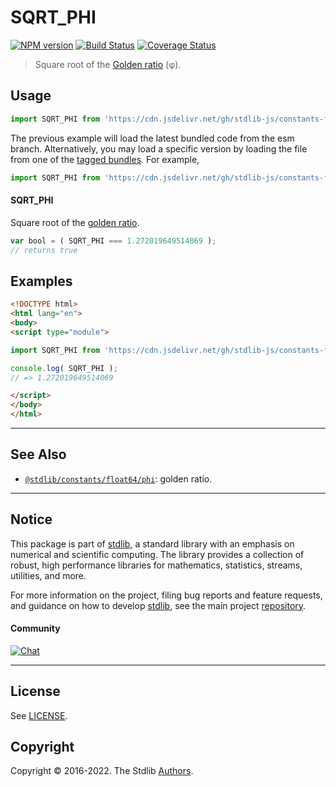 <!--

@license Apache-2.0

Copyright (c) 2018 The Stdlib Authors.

Licensed under the Apache License, Version 2.0 (the "License");
you may not use this file except in compliance with the License.
You may obtain a copy of the License at

   http://www.apache.org/licenses/LICENSE-2.0

Unless required by applicable law or agreed to in writing, software
distributed under the License is distributed on an "AS IS" BASIS,
WITHOUT WARRANTIES OR CONDITIONS OF ANY KIND, either express or implied.
See the License for the specific language governing permissions and
limitations under the License.

-->

# SQRT_PHI

[![NPM version][npm-image]][npm-url] [![Build Status][test-image]][test-url] [![Coverage Status][coverage-image]][coverage-url] <!-- [![dependencies][dependencies-image]][dependencies-url] -->

> Square root of the [Golden ratio][@stdlib/constants/float64/phi] (φ).



<section class="usage">

## Usage

```javascript
import SQRT_PHI from 'https://cdn.jsdelivr.net/gh/stdlib-js/constants-float64-sqrt-phi@esm/index.mjs';
```
The previous example will load the latest bundled code from the esm branch. Alternatively, you may load a specific version by loading the file from one of the [tagged bundles](https://github.com/stdlib-js/constants-float64-sqrt-phi/tags). For example,

```javascript
import SQRT_PHI from 'https://cdn.jsdelivr.net/gh/stdlib-js/constants-float64-sqrt-phi@v0.0.8-esm/index.mjs';
```

#### SQRT_PHI

Square root of the [golden ratio][@stdlib/constants/float64/phi].

```javascript
var bool = ( SQRT_PHI === 1.272019649514069 );
// returns true
```

</section>

<!-- /.usage -->

<section class="examples">

## Examples

<!-- TODO: better example -->

<!-- eslint no-undef: "error" -->

```html
<!DOCTYPE html>
<html lang="en">
<body>
<script type="module">

import SQRT_PHI from 'https://cdn.jsdelivr.net/gh/stdlib-js/constants-float64-sqrt-phi@esm/index.mjs';

console.log( SQRT_PHI );
// => 1.272019649514069

</script>
</body>
</html>
```

</section>

<!-- /.examples -->

<!-- C interface documentation. -->



<!-- Section for related `stdlib` packages. Do not manually edit this section, as it is automatically populated. -->

<section class="related">

* * *

## See Also

-   <span class="package-name">[`@stdlib/constants/float64/phi`][@stdlib/constants/float64/phi]</span><span class="delimiter">: </span><span class="description">golden ratio.</span>

</section>

<!-- /.related -->

<!-- Section for all links. Make sure to keep an empty line after the `section` element and another before the `/section` close. -->


<section class="main-repo" >

* * *

## Notice

This package is part of [stdlib][stdlib], a standard library with an emphasis on numerical and scientific computing. The library provides a collection of robust, high performance libraries for mathematics, statistics, streams, utilities, and more.

For more information on the project, filing bug reports and feature requests, and guidance on how to develop [stdlib][stdlib], see the main project [repository][stdlib].

#### Community

[![Chat][chat-image]][chat-url]

---

## License

See [LICENSE][stdlib-license].


## Copyright

Copyright &copy; 2016-2022. The Stdlib [Authors][stdlib-authors].

</section>

<!-- /.stdlib -->

<!-- Section for all links. Make sure to keep an empty line after the `section` element and another before the `/section` close. -->

<section class="links">

[npm-image]: http://img.shields.io/npm/v/@stdlib/constants-float64-sqrt-phi.svg
[npm-url]: https://npmjs.org/package/@stdlib/constants-float64-sqrt-phi

[test-image]: https://github.com/stdlib-js/constants-float64-sqrt-phi/actions/workflows/test.yml/badge.svg?branch=v0.0.8
[test-url]: https://github.com/stdlib-js/constants-float64-sqrt-phi/actions/workflows/test.yml?query=branch:v0.0.8

[coverage-image]: https://img.shields.io/codecov/c/github/stdlib-js/constants-float64-sqrt-phi/main.svg
[coverage-url]: https://codecov.io/github/stdlib-js/constants-float64-sqrt-phi?branch=main

<!--

[dependencies-image]: https://img.shields.io/david/stdlib-js/constants-float64-sqrt-phi.svg
[dependencies-url]: https://david-dm.org/stdlib-js/constants-float64-sqrt-phi/main

-->

[chat-image]: https://img.shields.io/gitter/room/stdlib-js/stdlib.svg
[chat-url]: https://gitter.im/stdlib-js/stdlib/

[stdlib]: https://github.com/stdlib-js/stdlib

[stdlib-authors]: https://github.com/stdlib-js/stdlib/graphs/contributors

[umd]: https://github.com/umdjs/umd
[es-module]: https://developer.mozilla.org/en-US/docs/Web/JavaScript/Guide/Modules

[deno-url]: https://github.com/stdlib-js/constants-float64-sqrt-phi/tree/deno
[umd-url]: https://github.com/stdlib-js/constants-float64-sqrt-phi/tree/umd
[esm-url]: https://github.com/stdlib-js/constants-float64-sqrt-phi/tree/esm
[branches-url]: https://github.com/stdlib-js/constants-float64-sqrt-phi/blob/main/branches.md

[stdlib-license]: https://raw.githubusercontent.com/stdlib-js/constants-float64-sqrt-phi/main/LICENSE

<!-- <related-links> -->

[@stdlib/constants/float64/phi]: https://github.com/stdlib-js/constants-float64-phi/tree/esm

<!-- </related-links> -->

</section>

<!-- /.links -->
